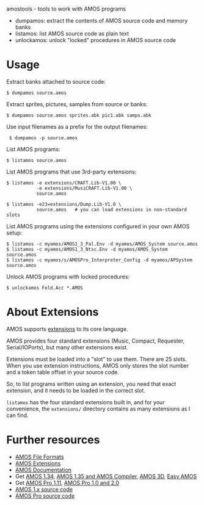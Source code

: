 amostools - tools to work with AMOS programs

* dumpamos: extract the contents of AMOS source code and memory banks
* listamos: list AMOS source code as plain text
* unlockamos: unlock "locked" procedures in AMOS source code

Usage
=====

Extract banks attached to source code:

    $ dumpamos source.amos

Extract sprites, pictures, samples from source or banks:
    
    $ dumpamos source.amos sprites.abk pic1.abk samps.abk

Use input filenames as a prefix for the output filenames:

     $ dumpamos -p source.amos

List AMOS programs:

    $ listamos source.amos

List AMOS programs that use 3rd-party extensions:

    $ listamos -e extensions/CRAFT.Lib-V1.00 \
               -e extensions/MusiCRAFT.Lib-V1.00 \
               source.amos
    
    $ listamos -e23=extensions/Dump.Lib-V1.0 \
               source.amos   # you can load extensions in non-standard slots

List AMOS programs using the extensions configured in your own AMOS setup:

    $ listamos -c myamos/AMOS1_3_Pal.Env -d myamos/AMOS_System source.amos
    $ listamos -c myamos/AMOS1_3_Ntsc.Env -d myamos/AMOS_System source.amos
    $ listamos -c myamos/s/AMOSPro_Interpreter_Config -d myamos/APSystem source.amos

Unlock AMOS programs with locked procedures:

    $ unlockamos Fold.Acc *.AMOS

About Extensions
================

AMOS supports [extensions](https://www.exotica.org.uk/wiki/AMOS_extensions) to its core language.

AMOS provides four standard extensions (Music, Compact, Requester, Serial/IOPorts),
but many other extensions exist.

Extensions must be loaded into a "slot" to use them. There are 25
slots.  When you use extension instructions, AMOS only stores the slot
number and a token table offset in your source code.

So, to list programs written using an extension, you need that exact
extension, and it needs to be loaded in the correct slot.

`listamos` has the four standard extensions built in, and for your
convenience, the `extensions/` directory contains as many extensions
as I can find.

Further resources
=================

* [AMOS File Formats](https://www.exotica.org.uk/wiki/AMOS_file_formats)
* [AMOS Extensions](https://www.exotica.org.uk/wiki/AMOS_extensions)
* [AMOS Documentation](https://gitlab.com/amigasourcecodepreservation/amos-classic-documentation)
* Get [AMOS 1.34](https://amr.abime.net/issue_198_coverdisk), [AMOS 1.35 and AMOS Compiler](https://amr.abime.net/issue_602_coverdisks), [AMOS 3D](https://amr.abime.net/issue_505_coverdisks), [Easy AMOS](https://amr.abime.net/issue_530_coverdisks)
* Get [AMOS Pro 1.11](https://amr.abime.net/issue_223_coverdisks), [AMOS Pro 1.0 and 2.0](http://www.classicamiga.com/content/view/5027/175/)
* [AMOS 1.x source code](https://web.archive.org/web/20071130053321/http://clickteam.com/eng/downloadcenter.php?i=58)
* [AMOS Pro source code](https://github.com/AMOSFactory/AMOSProfessional)

